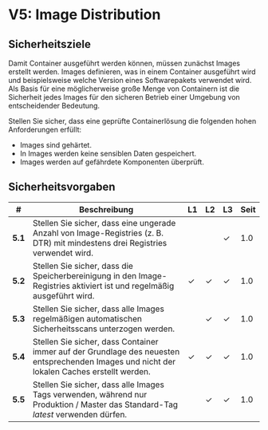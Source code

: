 # V5: Image Distribution

## Sicherheitsziele

Damit Container ausgeführt werden können, müssen zunächst Images erstellt werden. Images definieren, was in einem Container ausgeführt wird und beispielsweise welche Version eines Softwarepakets verwendet wird. Als Basis für eine möglicherweise große Menge von Containern ist die Sicherheit jedes Images für den sicheren Betrieb einer Umgebung von entscheidender Bedeutung.

Stellen Sie sicher, dass eine geprüfte Containerlösung die folgenden hohen Anforderungen erfüllt:

* Images sind gehärtet.
* In Images werden keine sensiblen Daten gespeichert.
* Images werden auf gefährdete Komponenten überprüft.

## Sicherheitsvorgaben

| # | Beschreibung | L1 | L2 | L3 | Seit |
| --- | --- | --- | --- | -- | -- |
| **5.1** | Stellen Sie sicher, dass eine ungerade Anzahl von Image-Registries (z. B. DTR) mit mindestens drei Registries verwendet wird. |  |  | ✓ | 1.0 |
| **5.2** | Stellen Sie sicher, dass die Speicherbereinigung in den Image-Registries aktiviert ist und regelmäßig ausgeführt wird. | ✓ | ✓ | ✓ | 1.0 |
| **5.3** | Stellen Sie sicher, dass alle Images regelmäßigen automatischen Sicherheitsscans unterzogen werden. |  | ✓ | ✓ | 1.0 |
| **5.4** | Stellen Sie sicher, dass Container immer auf der Grundlage des neuesten entsprechenden Images und nicht der lokalen Caches erstellt werden. | ✓ | ✓ | ✓ | 1.0 |
| **5.5** | Stellen Sie sicher, dass alle Images Tags verwenden, während nur Produktion / Master das Standard-Tag _latest_ verwenden dürfen. |  | ✓ | ✓ | 1.0 |

